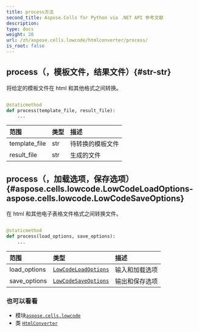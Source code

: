 ```yaml
---
title: process方法
second_title: Aspose.Cells for Python via .NET API 参考文献
description:
type: docs
weight: 20
url: /zh/aspose.cells.lowcode/htmlconverter/process/
is_root: false
---
```

##  process（，模板文件，结果文件）{#str-str}
将给定的模板文件在 html 和其他格式之间转换。



```python

@staticmethod
def process(template_file, result_file):
    ...
```


|范围|类型|描述|
| :- | :- | :- |
| template_file | str |待转换的模板文件|
| result_file | str |生成的文件|


## process（，加载选项，保存选项）{#aspose.cells.lowcode.LowCodeLoadOptions-aspose.cells.lowcode.LowCodeSaveOptions}
在 html 和其他电子表格文件格式之间转换文件。



```python

@staticmethod
def process(load_options, save_options):
    ...
```


|范围|类型|描述|
| :- | :- | :- |
| load_options | [`LowCodeLoadOptions`](/cells/python-net/zh/aspose.cells.lowcode/lowcodeloadoptions) |输入和加载选项|
| save_options | [`LowCodeSaveOptions`](/cells/python-net/zh/aspose.cells.lowcode/lowcodesaveoptions) |输出和保存选项|



### 也可以看看
* 模块[`aspose.cells.lowcode`](../../)
* 类 [`HtmlConverter`](/cells/python-net/zh/aspose.cells.lowcode/htmlconverter)
